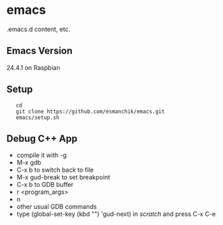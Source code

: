 emacs
=====

.emacs.d content, etc.

## Emacs Version 

24.4.1 on Raspbian

## Setup
       cd
       git clone https://github.com/esmanchik/emacs.git
       emacs/setup.sh

## Debug C++ App
 * compile it with -g
 * M-x gdb
 * C-x b to switch back to file
 * M-x gud-break to set breakpoint
 * C-x b to GDB buffer
 * r <program_args>
 * n
 * other usual GDB commands
 * type (global-set-key (kbd "<f8>") 'gud-next) in *scratch* and press C-x C-e